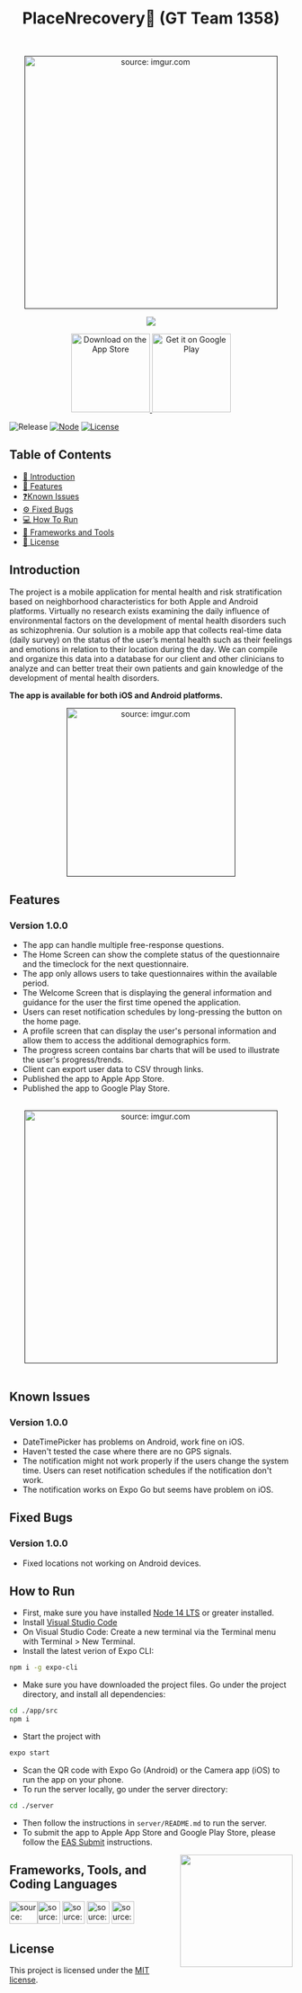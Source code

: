 <h1 align="center">PlaceNrecovery🧠 (GT Team 1358)</h1> <br>

<p align="center">
  <a href=""><img src="https://i.imgur.com/uGnMJIv.jpg" width ="450" title="source: imgur.com" /></a>
  </p>
<p align="center">
  <a href="https://github.com/DenverCoder1/readme-typing-svg"><img src="https://readme-typing-svg.herokuapp.com?&font=IBM+Plex+Sans&color=0f0f0f&size=20&lines=Track+Mental+health+Based+On+Neighborhood;Available+for+both+iOS+and+Android+platform" /></a>
</p>

<p align="center">
  <a href="https://itunes.apple.com/us/app/">
    <img alt="Download on the App Store" title="App Store" src="http://i.imgur.com/0n2zqHD.png" width="140">
  </a>
  <a href="https://play.google.com/store/apps/">
    <img alt="Get it on Google Play" title="Google Play" src="http://i.imgur.com/mtGRPuM.png" width="140">
  </a>
  </p>
  

![Release](https://img.shields.io/github/v/release/DorianLin/GT_1358_Project_Design?label=release)
[![Node](https://img.shields.io/node/v/react-native)](https://nodejs.org/en/)
[![License](https://img.shields.io/badge/license-MIT-blue.svg)](https://opensource.org/licenses/MIT)


## Table of Contents

- [📖 Introduction](#Introduction)
- [🌟 Features](#Features)
- [❓Known Issues](#Known-Issues)
- [⚙️ Fixed Bugs](#Fixed-Bugs)
- [💻 How To Run ](#How-To-Run)
- [🔧 Frameworks and Tools](#Frameworks,-Tools,-and-Coding-Languages)
- [📄 License](#License)


## Introduction

The project is a mobile application for mental health and risk stratification based on neighborhood characteristics for both Apple and Android platforms. Virtually no research exists examining the daily influence of environmental factors on the development of mental health disorders such as schizophrenia. Our solution is a mobile app that collects real-time data (daily survey) on the status of the user’s mental health such as their feelings and emotions in relation to their location during the day. We can compile and organize this data into a database for our client and other clinicians to analyze and can better treat their own patients and gain knowledge of the development of mental health disorders.

**The app is available for both iOS and Android platforms.**
<p align="center">
<a href=""><img src="https://i.imgur.com/WigKAVH.jpg" width ="300"  title="source: imgur.com" /></a>
<br>
</p>

## Features
### Version 1.0.0
- The app can handle multiple free-response questions.
- The Home Screen can show the complete status of the questionnaire and the timeclock for the next questionnaire.
- The app only allows users to take questionnaires within the available period.
- The Welcome Screen that is displaying the general information and guidance for the user the first time opened the application.
- Users can reset notification schedules by long-pressing the button on the home page.
- A profile screen that can display the user's personal information and allow them to access the additional demographics form.
- The progress screen contains bar charts that will be used to illustrate the user's progress/trends.
- Client can export user data to CSV through links.
- Published the app to Apple App Store.
- Published the app to Google Play Store.
<p align="center">
<br>
<a href=""><img src="https://i.imgur.com/jpk1OKi.jpg" width ="450" title="source: imgur.com" /></a>
<br><br>
</p>

## Known Issues
### Version 1.0.0
- DateTimePicker has problems on Android, work fine on iOS.
- Haven't tested the case where there are no GPS signals.
- The notification might not work properly if the users change the system time. Users can reset notification schedules if the notification don't work.
- The notification works on Expo Go but seems have problem on iOS.

## Fixed Bugs
### Version 1.0.0
- Fixed locations not working on Android devices.


## How to Run
- First, make sure you have installed [Node 14 LTS](https://nodejs.org/en/download/) or greater installed.
- Install [Visual Studio Code](https://code.visualstudio.com/download)
- On Visual Studio Code: Create a new terminal via the Terminal menu with Terminal > New Terminal.
- Install the latest verion of Expo CLI: 
```bash 
npm i -g expo-cli
```

- Make sure you have downloaded the project files. Go under the project directory, and install all dependencies:
```bash
cd ./app/src
npm i
```
- Start the project with
```bash
expo start
``` 
- Scan the QR code with Expo Go (Android) or the Camera app (iOS) to run the app on your phone.
- To run the server locally,  go under the server directory:
```bash
cd ./server
```
- Then follow the instructions in `server/README.md` to run the server.
- To submit the app to Apple App Store and Google Play Store, please follow the [EAS Submit](https://docs.expo.dev/submit/introduction/) instructions. 

<img align='right' src='https://media.giphy.com/media/bcKmIWkUMCjVm/giphy.gif' width='200"'>

## Frameworks, Tools, and Coding Languages
<p align="center">

<a href="https://reactnative.dev"><img src="https://i.imgur.com/yAVbmC7.png" title="source: imgur.com" width="50" height="40"/></a><a href="https://www.typescriptlang.org"><img src="https://i.imgur.com/yq3HCqb.png" title="source: imgur.com" width="40" height="40"/></a>  <a href="https://www.javascript.com"><img src="https://i.imgur.com/vhKEVIX.png" title="source: imgur.com"  width="40" height="40"/></a> <a href="https://www.mongodb.com"><img src="https://i.imgur.com/9FCPyh8.png" title="source: imgur.com" width="40" height="40"/></a>  <a href="https://nodejs.org/en/"><img src="https://i.imgur.com/cACDNTD.png" title="source: imgur.com" width="40" height="40"/></a>
</p>

## License
This project is licensed under the [MIT license](LICENSE).
